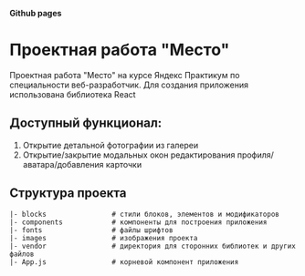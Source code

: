 **Github pages**

# Проектная работа "Место"

Проектная работа "Место" на курсе Яндекс Практикум по специальности веб-разработчик.
Для создания приложения использована библиотека React

## Доступный функционал:

1. Открытие детальной фотографии из галереи
2. Открытие/закрытие модальных окон редактирования профиля/аватара/добавления карточки 

## Структура проекта
```
|- blocks                # стили блоков, элементов и модификаторов
|- components            # компоненты для построения приложения
|- fonts                 # файлы шрифтов
|- images                # изображения проекта
|- vendor                # директория для сторонних библиотек и других файлов
|- App.js                # корневой компонент приложения
```
